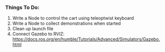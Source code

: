 ### Things To Do:
1. Write a Node to control the cart using teleoptwist keyboard
2. Write a Node to collect demonstrations when started
3. Clean up launch file
4. Connect Gazebo to RVIZ: https://docs.ros.org/en/humble/Tutorials/Advanced/Simulators/Gazebo.html